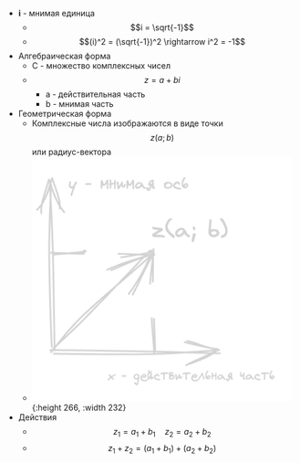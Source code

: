 - **i** - мнимая единица
	- $$i = \sqrt{-1}$$
	- $$(i)^2 = (\sqrt{-1})^2 \rightarrow i^2 = -1$$
- Алгебраическая форма
	- C - множество комплексных чисел
	- $$z = a + bi$$
		- a - действительная часть
		- b - мнимая часть
- Геометрическая форма
	- Комплексные числа изображаются в виде точки $$z(a;b)$$ или радиус-вектора
	- ![image.png](../assets/image_1758215973079_0.png){:height 266, :width 232}
- Действия
	- $$z_1 = a_1+ b_1 \quad z_2= a_2+ b_2$$
	- $$z_1 + z_2 = (a_1+b_1) + (a_2+b_2)$$